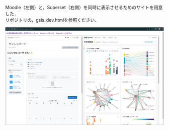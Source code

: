 Moodle（左側）と，Superset（右側）を同時に表示させるためのサイトを用意した．  
リポジトリの，gsis_dev.htmlを参照ください．

![サイト図](image/研究用サイト.png)
